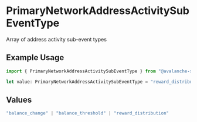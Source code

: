 # PrimaryNetworkAddressActivitySubEventType

Array of address activity sub-event types

## Example Usage

```typescript
import { PrimaryNetworkAddressActivitySubEventType } from "@avalanche-sdk/sdk/models/components";

let value: PrimaryNetworkAddressActivitySubEventType = "reward_distribution";
```

## Values

```typescript
"balance_change" | "balance_threshold" | "reward_distribution"
```